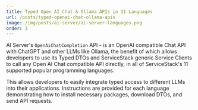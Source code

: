 ```yaml
---
title: Typed Open AI Chat & Ollama APIs in 11 Languages
url: /posts/typed-openai-chat-ollama-apis
image: /img/posts/ai-server/ai-server-languages.png
order: 3
---
```


AI Server's `OpenAiChatCompletion` API - is an OpenAI compatible Chat API with ChatGPT and
other LLMs like Ollama, the benefit of which allows developers to use its Typed DTOs and ServiceStack
generic Service Clients to call any Open AI Chat compatible API directly, in all of ServiceStack's
11 supported popular programming languages.

This allows developers to easily integrate typed access to different LLMs into their applications.
Instructions are provided for each language demonstrating how to install necessary packages, download DTOs,
and send API requests.
